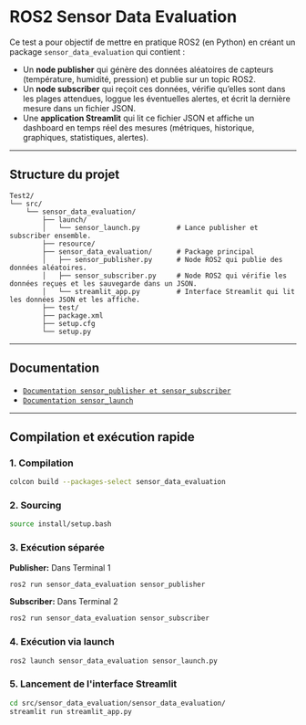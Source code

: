 # ROS2 Sensor Data Evaluation

Ce test a pour objectif de mettre en pratique ROS2 (en Python) en créant un package `sensor_data_evaluation` qui contient :
- Un **node publisher** qui génère des données aléatoires de capteurs (température, humidité, pression) et publie sur un topic ROS2.
- Un **node subscriber** qui reçoit ces données, vérifie qu’elles sont dans les plages attendues, loggue les éventuelles alertes, et écrit la dernière mesure dans un fichier JSON.
- Une **application Streamlit** qui lit ce fichier JSON et affiche un dashboard en temps réel des mesures (métriques, historique, graphiques, statistiques, alertes).

---

## Structure du projet

```
Test2/
└── src/
    └── sensor_data_evaluation/
        ├── launch/
        │   └── sensor_launch.py         # Lance publisher et subscriber ensemble.
        ├── resource/
        ├── sensor_data_evaluation/      # Package principal
        │   ├── sensor_publisher.py      # Node ROS2 qui publie des données aléatoires.
        │   ├── sensor_subscriber.py     # Node ROS2 qui vérifie les données reçues et les sauvegarde dans un JSON.
        │   └── streamlit_app.py         # Interface Streamlit qui lit les données JSON et les affiche.
        ├── test/
        ├── package.xml
        ├── setup.cfg
        └── setup.py
```
---

## Documentation

- [`Documentation sensor_publisher et sensor_subscriber`](src/sensor_data_evaluation/sensor_data_evaluation/readme.md)
- [`Documentation sensor_launch`](src/sensor_data_evaluation/launch/readme.md)

---

## Compilation et exécution rapide

### 1. Compilation
```bash
colcon build --packages-select sensor_data_evaluation
```

### 2. Sourcing
```bash
source install/setup.bash
```

### 3. Exécution séparée
**Publisher:** Dans Terminal 1
```bash
ros2 run sensor_data_evaluation sensor_publisher
```
**Subscriber:** Dans Terminal 2
```bash
ros2 run sensor_data_evaluation sensor_subscriber
```

### 4. Exécution via launch
```bash
ros2 launch sensor_data_evaluation sensor_launch.py
```

### 5. Lancement de l'interface Streamlit
```bash
cd src/sensor_data_evaluation/sensor_data_evaluation/
streamlit run streamlit_app.py
```
